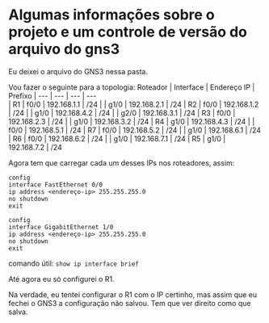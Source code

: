 # Algumas informações sobre o projeto e um controle de versão do arquivo do gns3

Eu deixei o arquivo do GNS3 nessa pasta. 

Vou fazer o seguinte para a topologia:
Roteador | Interface | Endereço IP | Prefixo 
| --- | --- | --- | ---   
| R1  | f0/0 | 192.168.1.1 | /24
|   | g1/0 | 192.168.2.1 | /24
| R2 | f0/0 | 192.168.1.2 | /24
|    | g1/0 | 192.168.4.2 | /24
|    | g2/0 | 192.168.3.1 | /24
| R3 | f0/0 | 192.168.2.3 | /24 
|    | g1/0 | 192.168.3.2 | /24 
| R4 | g1/0 | 192.168.4.3 | /24 
|    | f0/0 | 192.168.5.1  | /24 
| R7 | f0/0 | 192.168.5.2 | /24 
|    | g1/0 | 192.168.6.1 | /24
| R6 | f0/0 | 192.168.6.2 | /24
|    | g1/0 | 192.168.7.1 | /24
| R5 | g1/0 | 192.168.7.2 | /24


Agora tem que carregar cada um desses IPs nos roteadores, assim:

```
config
interface FastEthernet 0/0 
ip address <endereço-ip> 255.255.255.0
no shutdown 
exit
```

```
config
interface GigabitEthernet 1/0 
ip address <endereço-ip> 255.255.255.0
no shutdown 
exit

```

comando útil: `show ip interface brief`

Até agora eu só configurei o R1.

Na verdade, eu tentei configurar o R1 com o IP certinho, mas assim que eu fechei o GNS3 a configuração não salvou. Tem que ver direito como que salva.